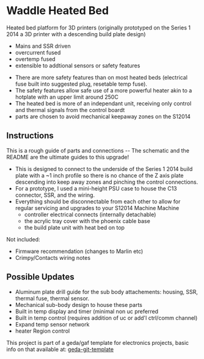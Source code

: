 Waddle Heated Bed
==================
Heated bed platform for 3D printers (originally prototyped on the Series 1 2014 a 3D printer with a descending build plate design)

- Mains and SSR driven
- overcurrent fused
- overtemp fused
- extensible to addtional sensors or safety features


* There are more safety features than on most heated beds (electrical fuse built into suggested plug, resetable temp fuse).
* The safety features allow safe use of a more powerful heater akin to a hotplate with an upper limit around 250C
* The heated bed is more of an independant unit, receiving only control and thermal signals from the control boardt
* parts are chosen to avoid mechanical keepaway zones on the S12014 

Instructions
------------
This is a rough guide of parts and connections --  The schematic and the README are the ultimate guides to this upgrade!

* This is designed to connect to the underside of the Series 1 2014 build plate with a ~1 inch profile so there is no chance of the Z axis plate descending into keep away zones and pinching the control connections. 
* For a prototype, I used a mini-height PSU case to house the C13 connector, SSR, and the wiring.
* Everything should be disconnectable from each other to allow for regular servicing and upgrades to your S12014 Machine Machine
   - controller electrical connects (internally detachable)
   - the acrylic tray cover with the phoenix cable base
   - the build plate unit with heat bed on top

Not included: 
- Firmware recommendation (changes to Marlin etc) 
- Crimpy/Contacts wiring notes


Possible Updates 
----------------
- Aluminum plate drill guide for the sub body attachements: housing, SSR, thermal fuse, thermal sensor.
- Mechanical sub-body design to house these parts
- Built in temp display and timer (minimal non uc preferred
- Built in temp control (requires addition of uc or add'l ctrl/comm channel) 
- Expand temp sensor network
- heater Region control 


This project is part of a geda/gaf template for electronics projects, basic info on that available at: [geda-git-template](https://github.com/miloh/geda-git-template)
